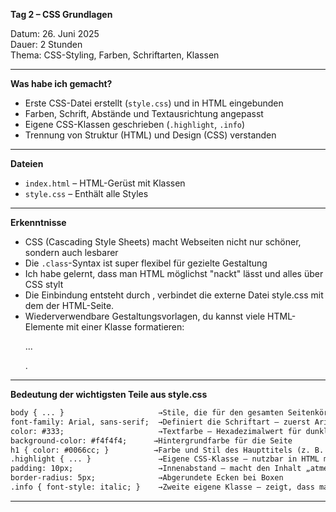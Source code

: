 **Tag 2 – CSS Grundlagen**

Datum: 26. Juni 2025  
Dauer: 2 Stunden  
Thema: CSS-Styling, Farben, Schriftarten, Klassen

---

**Was habe ich gemacht?**

- Erste CSS-Datei erstellt (`style.css`) und in HTML eingebunden
- Farben, Schrift, Abstände und Textausrichtung angepasst
- Eigene CSS-Klassen geschrieben (`.highlight`, `.info`)
- Trennung von Struktur (HTML) und Design (CSS) verstanden

---

**Dateien**
- `index.html` – HTML-Gerüst mit Klassen
- `style.css` – Enthält alle Styles

---

**Erkenntnisse**
- CSS (Cascading Style Sheets) macht Webseiten nicht nur schöner, sondern auch lesbarer
- Die `.class`-Syntax ist super flexibel für gezielte Gestaltung
- Ich habe gelernt, dass man HTML möglichst "nackt" lässt und alles über CSS stylt
- Die Einbindung entsteht durch <link rel="stylesheet" href="style.css">, verbindet die externe Datei style.css mit dem der HTML-Seite.
- Wiederverwendbare Gestaltungsvorlagen, du kannst viele HTML-Elemente mit einer Klasse formatieren: <p class="info">...</p>.

---

**Bedeutung der wichtigsten Teile aus style.css**

```html
body { ... }                     →Stile, die für den gesamten Seitenkörper gelten (z.B. Hintergrundfarbe, Schrift)
font-family: Arial, sans-serif;	 →Definiert die Schriftart – zuerst Arial, sonst Ersatzschrift
color: #333;	                 →Textfarbe – Hexadezimalwert für dunkles Grau
background-color: #f4f4f4;	    →Hintergrundfarbe für die Seite
h1 { color: #0066cc; }	        →Farbe und Stil des Haupttitels (z. B. blau und zentriert)
.highlight { ... }	             →Eigene CSS-Klasse – nutzbar in HTML mit class="highlight"
padding: 10px;	                 →Innenabstand – macht den Inhalt „atmen“
border-radius: 5px;	             →Abgerundete Ecken bei Boxen
.info { font-style: italic; }	 →Zweite eigene Klasse – zeigt, dass man gezielt Elemente gestalten kann
```

---